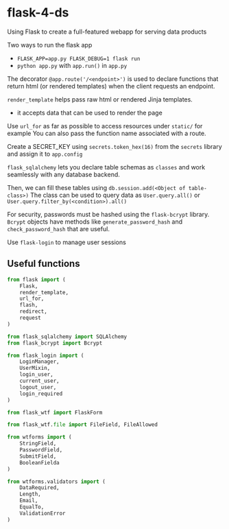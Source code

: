 # flask-4-ds

Using Flask to create a full-featured webapp for serving data products

Two ways to run the flask app
- `FLASK_APP=app.py FLASK_DEBUG=1 flask run`
- `python app.py` with `app.run()` in `app.py`

The decorator `@app.route('/<endpoint>')` is used to declare functions
that return html (or rendered templates) when the client requests an endpoint.

`render_template` helps pass raw html or rendered Jinja templates.
- it accepts data that can be used to render the page

Use `url_for` as far as possible to access resources under `static/` for example
You can also pass the function name associated with a route.

Create a SECRET_KEY using `secrets.token_hex(16)` from the `secrets` library
and assign it to `app.config`

`flask_sqlalchemy` lets you declare table schemas as `classes`
and work seamlessly with any database backend.

Then, we can fill these tables using `db.session.add(<Object of table-class>)`
The class can be used to query data as `User.query.all()` or `User.query.filter_by(<condition>).all()`

For security, passwords must be hashed using the `flask-bcrypt` library.
`Bcrypt` objects have methods like `generate_password_hash` and `check_password_hash` that are useful.

Use `flask-login` to manage user sessions

## Useful functions

```python
from flask import (
    Flask,                  
    render_template,
    url_for,
    flash,
    redirect,
    request
)

from flask_sqlalchemy import SQLAlchemy
from flask_bcrypt import Bcrypt

from flask_login import (
    LoginManager,
    UserMixin,
    login_user,
    current_user,
    logout_user,
    login_required
)

from flask_wtf import FlaskForm

from flask_wtf.file import FileField, FileAllowed

from wtforms import (
    StringField,
    PasswordField,
    SubmitField,
    BooleanFielda
)

from wtforms.validators import (
    DataRequired,
    Length,
    Email,
    EqualTo,
    ValidationError
)
```
